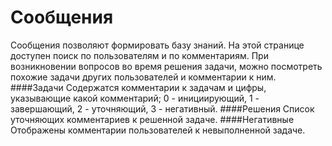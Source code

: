 Сообщения
=============
Сообщения позволяют формировать базу знаний.
На этой странице доступен поиск по пользователям и по комментариям.
При возникновении вопросов во время решения задачи, можно посмотреть похожие задачи
других пользователей и комментарии к ним.
####Задачи
Содержатся комментарии к задачам и цифры, указывающие какой комментарий; 
  0 - инициирующий, 1 - завершающий, 2 - уточняющий, 3 - негативный.
####Решения
Список уточняющих комментариев к решенной задаче. 
####Негативные
Отображены комментарии пользователей к невыполненной задаче.
